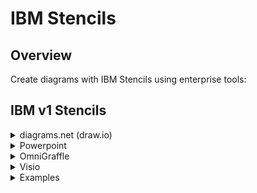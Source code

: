 # IBM Stencils

## Overview

Create diagrams with IBM Stencils using enterprise tools:

<!--
## IBM v2 Stencils (coming)
<details><summary>diagrams.net (draw.io)</summary>
<p>
**NOTE: For IBM internal designs/diagrams, you must use the desktop application (2.) to create or edit a diagram. The draw.io/diagrams.net web application (1.) is only approved for public designs that contain no forward-looking material**.

1. To use the IBM Stencils on draw.io/diagrams.net in your browser: https://draw.io/?libs=ibm

2. To use the IBM Stencils on the [draw.io desktop application](https://github.com/jgraph/drawio-desktop/releases) do the following:

   1. Open application and click on "+ More Shapes" in the bottom left panel.
   2. Scroll down to the "Networking" section and check "IBM".
   3. Click "Apply" to finish.

   IBM Stencils should now be available in the embedded categories in the left panel.

3. Groups are implemented as draw.io containers.

4. Folders for draw.io on this github are used for changes not on draw.io and are subject to change.

</details>
-->

## IBM v1 Stencils
<details><summary>diagrams.net (draw.io)</summary>
<p>
**NOTE: For IBM internal designs/diagrams, you must use the desktop application (2.) to create or edit a diagram. The draw.io/diagrams.net web application (1.) is only approved for public designs that contain no forward-looking material**.

1. To use the IBM Stencils on draw.io/diagrams.net in your browser: https://draw.io/?libs=ibm

2. To use the IBM Stencils on the [draw.io desktop application](https://github.com/jgraph/drawio-desktop/releases) do the following:

   1. Open application and click on "+ More Shapes" in the bottom left panel.
   2. Scroll down to the "Networking" section and check "IBM".
   3. Click "Apply" to finish.

   IBM Stencils should now be available in the embedded categories in the left panel.
</details>

<details><summary>Powerpoint</summary>
<p>
1. Use all-ibm-cloud-architecture-icons-October2019-WithVPCUpdatesFebruary2020.pptx on this github.
</p>
</details>

<details><summary>OmniGraffle</summary>
</details>

<details><summary>Visio</summary>
<p>

1. Boxes are implemented as Visio containers.

2. Box tags are currently separate and can optionally be placed on upper left corner of boxes.

</p>
</details>

<details><summary>Examples</summary>
<img src="/images/ibm_vpc_architecture_drawio.png">
</details>

